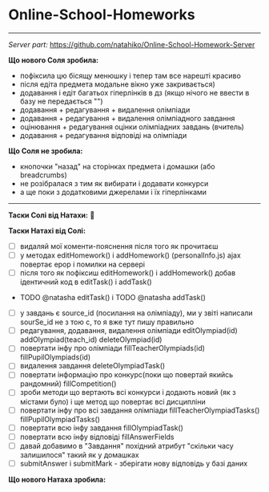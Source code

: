 # Online-School-Homeworks
---
*Server part:* https://github.com/natahiko/Online-School-Homework-Server


**Що нового Соля зробила:**
- пофіксила цю бісящу менюшку і тепер там все нарешті красиво
- після едіта предмета модальне вікно уже закривається)
- додавання і едіт багатьох гіперлінків в дз (якщо нічого не ввести в базу не передається "")
- додавання + редагування + видалення олімпіади
- додавання + редагування + видалення олімпіадного завдання
- оцінювання + редагування оцінки олімпіадних завдань (вчитель)
- додавання + редагування відповіді на олімпіади


**Що Соля не зробила:**
- кнопочки "назад" на сторінках предмета і домашки (або breadcrumbs)
- не розібралася з тим як вибирати і додавати конкурси
- а ще поки з додатковими джерелами і їх гіперлінками

---
**Таски Солі від Натахи:**
🥰

**Таски Натахі від Солі:**
- [ ] видаляй мої коменти-пояснення після того як прочитаєш
- [ ] у методах editHomework() i addHomework() (personalInfo.js) ajax повертає ерор і помилки на сервері
- [ ] після того як пофіксиш editHomework() i addHomework() добав ідентичний код в editTask() i addTask()
 - TODO @natasha editTask()  i TODO @natasha addTask()
- [ ] у завдань є source_id (посилання на олімпіаду), ми у звіті написали sourSe_id не з тою с, то я вже тут пишу правильно
- [ ] редагування, додавання, видалення олімпіади editOlympiad(id) addOlympiad(teach_id) deleteOlympiad(id)
- [ ] повертати інфу про олімпіади fillTeacherOlympiads(id) fillPupilOlympiads(id)
- [ ] видалення завдання deleteOlympiadTask()
- [ ] повертати інформацію про конкурс(поки що повертай якийсь рандомний) fillCompetition()
- [ ] зроби методи що вертають всі конкурси і додають новий (як з містами було) і ще метод що повертає всі дисципліни
- [ ] повертати інфу про всі завдання олімпіади fillTeacherOlympiadTasks() fillPupilOlympiadTasks()
- [ ] повертати всю інфу завдання fillOlympiadTask()
- [ ] повертати всю інфу відповіді fillAnswerFields
- [ ] давай добавимо в "Завдання" похідний атрибут "скільки часу залишилося" такий як у домашках
- [ ] submitAnswer i submitMark - зберігати нову відповідь у базі даних

**Що нового Натаха зробила:**